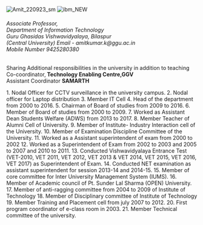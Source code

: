 ![Amit_220923_sm](https://github.com/khaskalamamit/khaskalamamit.github.io/assets/148521493/e8803442-c825-4b75-b7b4-91ac5739822d) 
![ibm_NEW](https://github.com/khaskalamamit/khaskalamamit.github.io/assets/148521493/7656ec06-0364-4047-8479-ddd0cc4f28a6)
<p><h6>Associate Professor, <Br> Department of Information Technology
<br>Guru Ghasidas Vishwavidyalaya, Bilaspur<br>(Central University)
Email - amitkumar.k@ggu.ac.in
<br>Mobile Number 9425280380</h6></p>
<p> Sharing Additional responsibilities in the university in addition to teaching
<br>Co-coordinator,<b> Technology Enabling Centre,GGV</b>
<br>Assistant Coordinator <b>SAMARTH</b> </p>
1. Nodal Officer for CCTV surveillance in the university campus.
2. Nodal officer for Laptop distribution
3. Member IT Cell
4. Head of the department from 2000 to 2016.
5. Chairman of Board of studies from 2009 to 2016.
6. Member of Board of studies from 2000 to 2009.
7. Worked as Assistant Dean Students Welfare (ADWS) from 2013 to 2017.
8. Member Teacher of Alumni Cell of University.
9. Member of Institute- Industry Interaction cell of the University.
10. Member of Examination Discipline Committee of the University.
11. Worked as a Assistant superintendent of exam from 2000 to 2002
12. Worked as a Superintendent of Exam from 2002 to 2003 and 2005 to 2007 and
2010 to 2011.
13. Conducted Vishwavidyalaya Entrance Test (VET-2010, VET 2011, VET 2012,
VET 2013 & VET 2014, VET 2015, VET 2016, VET 2017) as Superintendent
of Exam.
14. Conducted NET examination as assistant superintendent for session 2013-14 and
2014-15.
15. Member of core committee for Inter University Management System (IUMS).
16. Member of Academic council of Pt. Sunder Lal Sharma (OPEN) University.
17. Member of anti-ragging committee from 2004 to 2009 of Institute of Technology
18. Member of Disciplinary committee of Institute of Technology
19. Member Training and Placement cell from july 2007 to 2012.
20. First program coordinator of e-class room in 2003.
21. Member Technical committee of the university.

